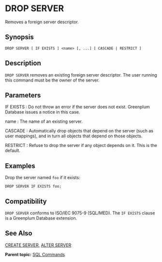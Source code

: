 # DROP SERVER 

Removes a foreign server descriptor.

## Synopsis 

``` {#sql_command_synopsis}
DROP SERVER [ IF EXISTS ] <name> [, ...] [ CASCADE | RESTRICT ]
```

## Description 

`DROP SERVER` removes an existing foreign server descriptor. The user running this command must be the owner of the server.

## Parameters 

IF EXISTS
:   Do not throw an error if the server does not exist. Greenplum Database issues a notice in this case.

name
:   The name of an existing server.

CASCADE
:   Automatically drop objects that depend on the server \(such as user mappings\), and in turn all objects that depend on those objects.

RESTRICT
:   Refuse to drop the server if any object depends on it. This is the default.

## Examples 

Drop the server named `foo` if it exists:

```
DROP SERVER IF EXISTS foo;
```

## Compatibility 

`DROP SERVER` conforms to ISO/IEC 9075-9 \(SQL/MED\). The `IF EXISTS` clause is a Greenplum Database extension.

## See Also 

[CREATE SERVER](CREATE_SERVER.html), [ALTER SERVER](ALTER_SERVER.html)

**Parent topic:** [SQL Commands](../sql_commands/sql_ref.html)

